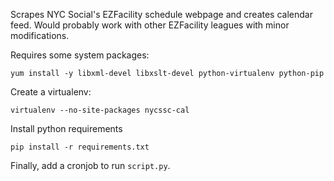 Scrapes NYC Social's EZFacility schedule webpage and creates calendar feed. Would probably work with other EZFacility leagues with minor modifications.

Requires some system packages:
```
yum install -y libxml-devel libxslt-devel python-virtualenv python-pip 
```

Create a virtualenv:
```
virtualenv --no-site-packages nycssc-cal
```

Install python requirements
```
pip install -r requirements.txt
```

Finally, add a cronjob to run `script.py`.
